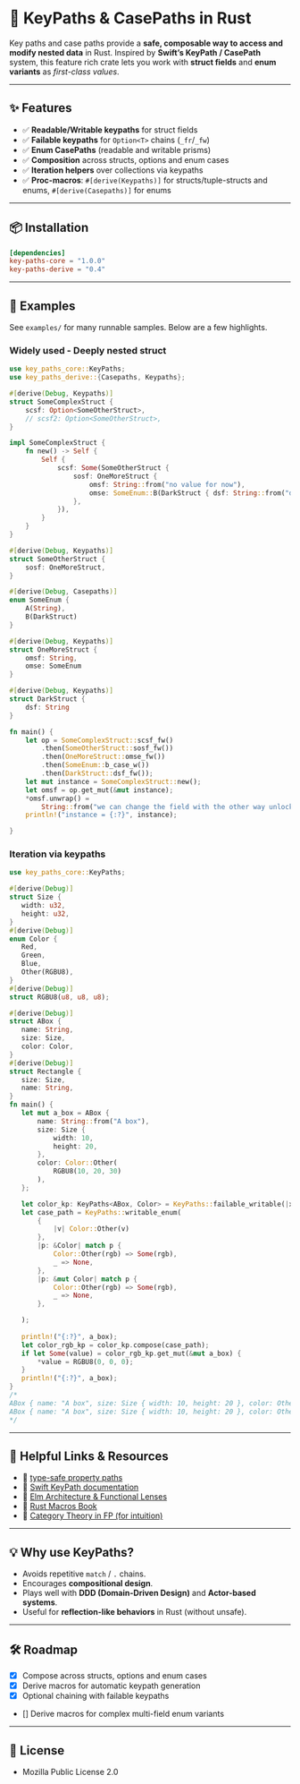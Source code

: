 # 🔑 KeyPaths & CasePaths in Rust

Key paths and case paths provide a **safe, composable way to access and modify nested data** in Rust.
Inspired by **Swift’s KeyPath / CasePath** system, this feature rich crate lets you work with **struct fields** and **enum variants** as *first-class values*.

---

## ✨ Features

- ✅ **Readable/Writable keypaths** for struct fields
- ✅ **Failable keypaths** for `Option<T>` chains (`_fr`/`_fw`)
- ✅ **Enum CasePaths** (readable and writable prisms)
- ✅ **Composition** across structs, options and enum cases
- ✅ **Iteration helpers** over collections via keypaths
- ✅ **Proc-macros**: `#[derive(Keypaths)]` for structs/tuple-structs and enums, `#[derive(Casepaths)]` for enums

---

## 📦 Installation

```toml
[dependencies]
key-paths-core = "1.0.0"
key-paths-derive = "0.4"
```

---

## 🚀 Examples

See `examples/` for many runnable samples. Below are a few highlights.

### Widely used - Deeply nested struct
```rust
use key_paths_core::KeyPaths;
use key_paths_derive::{Casepaths, Keypaths};

#[derive(Debug, Keypaths)]
struct SomeComplexStruct {
    scsf: Option<SomeOtherStruct>,
    // scsf2: Option<SomeOtherStruct>,
}

impl SomeComplexStruct {
    fn new() -> Self {
        Self {
            scsf: Some(SomeOtherStruct {
                sosf: OneMoreStruct {
                    omsf: String::from("no value for now"),
                    omse: SomeEnum::B(DarkStruct { dsf: String::from("dark field") }),
                },
            }),
        }
    }
}

#[derive(Debug, Keypaths)]
struct SomeOtherStruct {
    sosf: OneMoreStruct,
}

#[derive(Debug, Casepaths)]
enum SomeEnum {
    A(String), 
    B(DarkStruct)
}

#[derive(Debug, Keypaths)]
struct OneMoreStruct {
    omsf: String,
    omse: SomeEnum
}

#[derive(Debug, Keypaths)]
struct DarkStruct {
    dsf: String
}

fn main() {    
    let op = SomeComplexStruct::scsf_fw()
        .then(SomeOtherStruct::sosf_fw())
        .then(OneMoreStruct::omse_fw())
        .then(SomeEnum::b_case_w())
        .then(DarkStruct::dsf_fw());
    let mut instance = SomeComplexStruct::new();
    let omsf = op.get_mut(&mut instance);
    *omsf.unwrap() =
        String::from("we can change the field with the other way unlocked by keypaths");
    println!("instance = {:?}", instance);

}
```

### Iteration via keypaths
 ```rust
use key_paths_core::KeyPaths;

#[derive(Debug)]
struct Size {
    width: u32,
    height: u32,
}
#[derive(Debug)]
enum Color {
    Red,
    Green,
    Blue,
    Other(RGBU8),
}
#[derive(Debug)]
struct RGBU8(u8, u8, u8);

#[derive(Debug)]
struct ABox {
    name: String,
    size: Size,
    color: Color,
}
#[derive(Debug)]
struct Rectangle {
    size: Size,
    name: String,
}
fn main() {
    let mut a_box = ABox {
        name: String::from("A box"),
        size: Size {
            width: 10,
            height: 20,
        },
        color: Color::Other(
            RGBU8(10, 20, 30)
        ),
    };

    let color_kp: KeyPaths<ABox, Color> = KeyPaths::failable_writable(|x: &mut ABox| Some(&mut x.color));
    let case_path = KeyPaths::writable_enum(
        {
            |v| Color::Other(v)
        },
        |p: &Color| match p {
            Color::Other(rgb) => Some(rgb),
            _ => None,
        },
        |p: &mut Color| match p {
            Color::Other(rgb) => Some(rgb),
            _ => None,
        },

    );
    
    println!("{:?}", a_box);
    let color_rgb_kp = color_kp.compose(case_path);
    if let Some(value) = color_rgb_kp.get_mut(&mut a_box) {
        *value = RGBU8(0, 0, 0);
    }
    println!("{:?}", a_box);
}
/*
ABox { name: "A box", size: Size { width: 10, height: 20 }, color: Other(RGBU8(10, 20, 30)) }
ABox { name: "A box", size: Size { width: 10, height: 20 }, color: Other(RGBU8(0, 0, 0)) }
*/
```

---

## 🔗 Helpful Links & Resources

* 📘 [type-safe property paths](https://lodash.com/docs/4.17.15#get)
* 📘 [Swift KeyPath documentation](https://developer.apple.com/documentation/swift/keypath)
* 📘 [Elm Architecture & Functional Lenses](https://guide.elm-lang.org/architecture/)
* 📘 [Rust Macros Book](https://doc.rust-lang.org/book/ch19-06-macros.html)
* 📘 [Category Theory in FP (for intuition)](https://bartoszmilewski.com/2014/11/24/category-the-essence-of-composition/)

---

## 💡 Why use KeyPaths?

* Avoids repetitive `match` / `.` chains.
* Encourages **compositional design**.
* Plays well with **DDD (Domain-Driven Design)** and **Actor-based systems**.
* Useful for **reflection-like behaviors** in Rust (without unsafe).

---

## 🛠 Roadmap

- [x] Compose across structs, options and enum cases
- [x] Derive macros for automatic keypath generation
- [x] Optional chaining with failable keypaths
- [] Derive macros for complex multi-field enum variants
---

## 📜 License

* Mozilla Public License 2.0